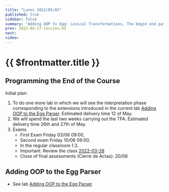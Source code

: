 ```yaml
---
title: "Lunes 2022/05/02"
published: true
sidebar: false
summary: "Adding OOP to Egg: Lexical Transformations, The begin end pattern, Error Management"
prev: 2022-04-27-leccion.md
next:
video:
---
```


# {{ $frontmatter.title }}

## Programming the End of the Course

Initial plan:

1. To do one more lab in which we will see the interpretation phase corresponding to the extensions introduced in the current lab [Adding OOP to the Egg Parser](/practicas/egg-oop-parser.html). Estimated delivery time 12 of May.
2. We will spend the last two weeks carrying out the TFA. Estimated delivery time 26th and 27th of May.
3. Exams
   * First Exam Friday 03/06 09:00, 
   * Second exam Friday 10/06 09:00. 
   * In the regular classroom 1.3. 
   * Important: Review the class [2022-03-28](/clases/2022-03-28-leccion.html)
   * Close of final assessments (Cierre de Actas): 20/06

## Adding OOP to the Egg Parser

* See lab [Adding OOP to the Egg Parser](/practicas/egg-oop-parser.html) 


<!--
## Video

<youtube></youtube>
-->
